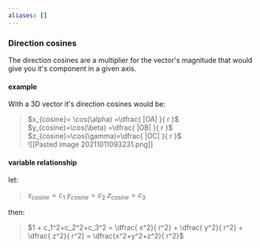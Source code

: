 ```yaml
---
aliases: []
---
```

### Direction cosines

The direction cosines are a multiplier for the vector's magnitude that would give you it's component in a given axis.

#### example
With a 3D vector it's direction cosines would be:
> $x_{cosine}= \cos(\alpha) =\dfrac{ |OA| }{ r }$
> $y_{cosine}=\cos(\beta) =\dfrac{ |OB| }{ r }$
> $z_{cosine}=\cos(\gamma)=\dfrac{ |OC| }{ r }$ <br/>
> ![[Pasted image 20211011093231.png]]

#### variable relationship

let:
> $x_{cosine}=c_1$
> $y_{cosine}=c_2$
> $z_{cosine}=c_3$

then:
> $1 + c_1^2+c_2^2+c_3^2 = \dfrac{ x^2}{ r^2} + \dfrac{ y^2}{ r^2} + \dfrac{ z^2}{ r^2} = \dfrac{x^2+y^2+z^2}{ r^2}$